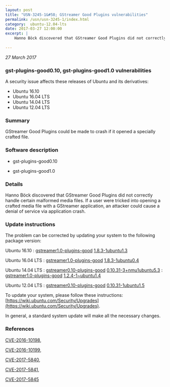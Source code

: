 ```yaml
---
layout: post
title: "USN-3245-1&#58; GStreamer Good Plugins vulnerabilities"
permalink: /usn/usn-3245-1/index.html
category:  ubuntu-12.04-lts
date: 2017-03-27 12:00:00
excerpt: |
    Hanno Böck discovered that GStreamer Good Plugins did not correctly handle certain malformed media files. If a user were tricked into opening a crafted media file with a GStreamer application, an attacker could cause a denial of service via application crash. 
    
--- 
```

 
 

*27 March 2017*

### gst-plugins-good0.10, gst-plugins-good1.0 vulnerabilities

A security issue affects these releases of Ubuntu and its derivatives:

* Ubuntu 16.10
* Ubuntu 16.04 LTS
* Ubuntu 14.04 LTS
* Ubuntu 12.04 LTS

### Summary

GStreamer Good Plugins could be made to crash if it opened a specially crafted file.

### Software description

* gst-plugins-good0.10 

* gst-plugins-good1.0 

### Details

Hanno Böck discovered that GStreamer Good Plugins did not correctly handle certain malformed media files. If a user were tricked into opening a crafted media file with a GStreamer application, an attacker could cause a denial of service via application crash. 

### Update instructions

The problem can be corrected by updating your system to the following package version:

Ubuntu 16.10
 : [gstreamer1.0-plugins-good](https://launchpad.net/ubuntu/+source/gst-plugins-good1.0) <span> [1.8.3-1ubuntu1.3](https://launchpad.net/ubuntu/+source/gst-plugins-good1.0/1.8.3-1ubuntu1.3) </span> 

Ubuntu 16.04 LTS
 : [gstreamer1.0-plugins-good](https://launchpad.net/ubuntu/+source/gst-plugins-good1.0) <span> [1.8.3-1ubuntu0.4](https://launchpad.net/ubuntu/+source/gst-plugins-good1.0/1.8.3-1ubuntu0.4) </span> 

Ubuntu 14.04 LTS
 : [gstreamer0.10-plugins-good](https://launchpad.net/ubuntu/+source/gst-plugins-good0.10) <span> [0.10.31-3+nmu1ubuntu5.3](https://launchpad.net/ubuntu/+source/gst-plugins-good0.10/0.10.31-3+nmu1ubuntu5.3) </span> 
 : [gstreamer1.0-plugins-good](https://launchpad.net/ubuntu/+source/gst-plugins-good1.0) <span> [1.2.4-1~ubuntu1.4](https://launchpad.net/ubuntu/+source/gst-plugins-good1.0/1.2.4-1~ubuntu1.4) </span> 

Ubuntu 12.04 LTS
 : [gstreamer0.10-plugins-good](https://launchpad.net/ubuntu/+source/gst-plugins-good0.10) <span> [0.10.31-1ubuntu1.5](https://launchpad.net/ubuntu/+source/gst-plugins-good0.10/0.10.31-1ubuntu1.5) </span> 

To update your system, please follow these instructions: [https://wiki.ubuntu.com/Security/Upgrades](https://wiki.ubuntu.com/Security/Upgrades).

In general, a standard system update will make all the necessary changes. 

### References

 
 [CVE-2016-10198](http://people.ubuntu.com/~ubuntu-security/cve/CVE-2016-10198), 

 [CVE-2016-10199](http://people.ubuntu.com/~ubuntu-security/cve/CVE-2016-10199), 

 [CVE-2017-5840](http://people.ubuntu.com/~ubuntu-security/cve/CVE-2017-5840), 

 [CVE-2017-5841](http://people.ubuntu.com/~ubuntu-security/cve/CVE-2017-5841), 

 [CVE-2017-5845](http://people.ubuntu.com/~ubuntu-security/cve/CVE-2017-5845)
 

